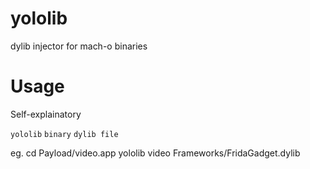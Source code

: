 yololib
=======

dylib injector for mach-o binaries


Usage
============

Self-explainatory

`yololib` `binary` `dylib file`

eg.
cd Payload/video.app
yololib video Frameworks/FridaGadget.dylib
